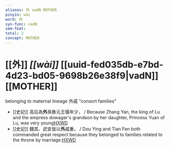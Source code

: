 ```yaml
---
aliases: 外 vadN MOTHER
pinyin: wài
word: 外
syn-func: vadN
sem-feat: 
total: 2
concept: MOTHER 
---
```

# [[外]] *[[wài]]*  [[uuid-fed035db-e7bd-4d23-bd05-9698b26e38f9|vadN]] [[MOTHER]]
belonging to maternal lineage 外戚 “consort families"
 - [[史記]] 高后為**外**孫魯元王偃年少， / Because Zhang Yan, the king of Lu and the empress dowager's grandson by her daughter, Princess Yuan of Lu, was very young[HXWD](https://hxwd.org/textview.html?location=KR2a0001_tls_009-534a.2)
 - [[史記]] 魏其、武安皆以**外**戚重， / Dou Ying and Tian Fen both commanded great respect because they belonged to families related to the throne by marriage.[HXWD](https://hxwd.org/textview.html?location=KR2a0001_tls_107-27a.3)